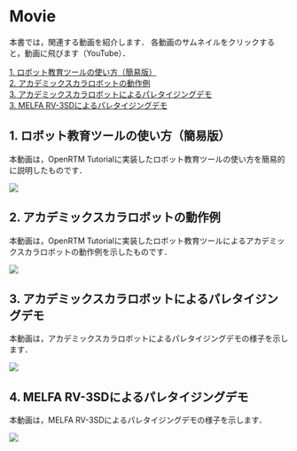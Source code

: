 ﻿# Movie

本書では，関連する動画を紹介します．
各動画のサムネイルをクリックすると，動画に飛びます（YouTube）．

[1. ロボット教育ツールの使い方（簡易版） ](#section1)  
[2. アカデミックスカラロボットの動作例](#section2)  
[3. アカデミックスカラロボットによるパレタイジングデモ](#section3)  
[3. MELFA RV-3SDによるパレタイジングデモ](#section4)

## <a name="section1"> 1. ロボット教育ツールの使い方（簡易版） 

本動画は，OpenRTM Tutorialに実装したロボット教育ツールの使い方を簡易的に説明したものです．

[![](http://img.youtube.com/vi/tB2XI6GuNHI/0.jpg)](https://www.youtube.com/watch?v=tB2XI6GuNHI)

## <a name="section2"> 2. アカデミックスカラロボットの動作例

本動画は，OpenRTM Tutorialに実装したロボット教育ツールによるアカデミックスカラロボットの動­作例を示したものです．

[![](http://img.youtube.com/vi/iYPZ-b0ChOU/0.jpg)](https://www.youtube.com/watch?v=iYPZ-b0ChOU)

## <a name="section3"> 3. アカデミックスカラロボットによるパレタイジングデモ

本動画は，アカデミックスカラロボットによるパレタイジングデモの様子を示します．

[![](http://img.youtube.com/vi/qGa7_NnNpfY/0.jpg)](https://www.youtube.com/watch?v=qGa7_NnNpfY)

## <a name="section4"> 4. MELFA RV-3SDによるパレタイジングデモ

本動画は，MELFA RV-3SDによるパレタイジングデモの様子を示します．

[![](http://img.youtube.com/vi/ZY5g8aJs8_s/0.jpg)](https://www.youtube.com/watch?v=ZY5g8aJs8_s)

